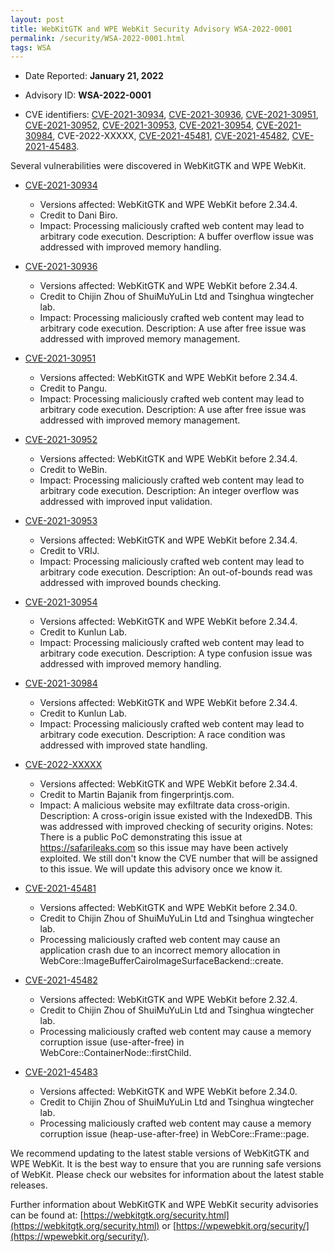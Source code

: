 ```yaml
---
layout: post
title: WebKitGTK and WPE WebKit Security Advisory WSA-2022-0001
permalink: /security/WSA-2022-0001.html
tags: WSA
---
```


* Date Reported: **January 21, 2022**

* Advisory ID: **WSA-2022-0001**

* CVE identifiers: [CVE-2021-30934](#CVE-2021-30934), [CVE-2021-30936](#CVE-2021-30936),
  [CVE-2021-30951](#CVE-2021-30951), [CVE-2021-30952](#CVE-2021-30952),
  [CVE-2021-30953](#CVE-2021-30953), [CVE-2021-30954](#CVE-2021-30954),
  [CVE-2021-30984](#CVE-2021-30984), CVE-2022-XXXXX, [CVE-2021-45481](#CVE-2021-45481),
  [CVE-2021-45482](#CVE-2021-45482), [CVE-2021-45483](#CVE-2021-45483).


Several vulnerabilities were discovered in WebKitGTK and WPE WebKit.

* <a name="CVE-2021-30934" href="https://cve.mitre.org/cgi-bin/cvename.cgi?name=CVE-2021-30934">CVE-2021-30934</a>
  * Versions affected: WebKitGTK and WPE WebKit before 2.34.4.
  * Credit to Dani Biro.
  * Impact: Processing maliciously crafted web content may lead to
    arbitrary code execution. Description: A buffer overflow issue was
    addressed with improved memory handling.

* <a name="CVE-2021-30936" href="https://cve.mitre.org/cgi-bin/cvename.cgi?name=CVE-2021-30936">CVE-2021-30936</a>
  * Versions affected: WebKitGTK and WPE WebKit before 2.34.4.
  * Credit to Chijin Zhou of ShuiMuYuLin Ltd and Tsinghua wingtecher
    lab.
  * Impact: Processing maliciously crafted web content may lead to
    arbitrary code execution. Description: A use after free issue was
    addressed with improved memory management.

* <a name="CVE-2021-30951" href="https://cve.mitre.org/cgi-bin/cvename.cgi?name=CVE-2021-30951">CVE-2021-30951</a>
  * Versions affected: WebKitGTK and WPE WebKit before 2.34.4.
  * Credit to Pangu.
  * Impact: Processing maliciously crafted web content may lead to
    arbitrary code execution. Description: A use after free issue was
    addressed with improved memory management.

* <a name="CVE-2021-30952" href="https://cve.mitre.org/cgi-bin/cvename.cgi?name=CVE-2021-30952">CVE-2021-30952</a>
  * Versions affected: WebKitGTK and WPE WebKit before 2.34.4.
  * Credit to WeBin.
  * Impact: Processing maliciously crafted web content may lead to
    arbitrary code execution. Description: An integer overflow was
    addressed with improved input validation.

* <a name="CVE-2021-30953" href="https://cve.mitre.org/cgi-bin/cvename.cgi?name=CVE-2021-30953">CVE-2021-30953</a>
  * Versions affected: WebKitGTK and WPE WebKit before 2.34.4.
  * Credit to VRIJ.
  * Impact: Processing maliciously crafted web content may lead to
    arbitrary code execution. Description: An out-of-bounds read was
    addressed with improved bounds checking.

* <a name="CVE-2021-30954" href="https://cve.mitre.org/cgi-bin/cvename.cgi?name=CVE-2021-30954">CVE-2021-30954</a>
  * Versions affected: WebKitGTK and WPE WebKit before 2.34.4.
  * Credit to Kunlun Lab.
  * Impact: Processing maliciously crafted web content may lead to
    arbitrary code execution. Description: A type confusion issue was
    addressed with improved memory handling.

* <a name="CVE-2021-30984" href="https://cve.mitre.org/cgi-bin/cvename.cgi?name=CVE-2021-30984">CVE-2021-30984</a>
  * Versions affected: WebKitGTK and WPE WebKit before 2.34.4.
  * Credit to Kunlun Lab.
  * Impact: Processing maliciously crafted web content may lead to
    arbitrary code execution. Description: A race condition was
    addressed with improved state handling.

* <a name="CVE-2022-XXXXX" href="CVE-2022-XXXXX">CVE-2022-XXXXX</a>
  * Versions affected: WebKitGTK and WPE WebKit before 2.34.4.
  * Credit to Martin Bajanik from fingerprintjs.com.
  * Impact: A malicious website may exfiltrate data cross-origin.
    Description: A cross-origin issue existed with the IndexedDB. This
    was addressed with improved checking of security origins. Notes:
    There is a public PoC demonstrating this issue at
    https://safarileaks.com so this issue may have been actively
    exploited. We still don't know the CVE number that will be assigned
    to this issue. We will update this advisory once we know it.

* <a name="CVE-2021-45481" href="https://cve.mitre.org/cgi-bin/cvename.cgi?name=CVE-2021-45481">CVE-2021-45481</a>
  * Versions affected: WebKitGTK and WPE WebKit before 2.34.0.
  * Credit to Chijin Zhou of ShuiMuYuLin Ltd and Tsinghua wingtecher
    lab.
  * Processing maliciously crafted web content may cause an application
    crash due to an incorrect memory allocation in
    WebCore::ImageBufferCairoImageSurfaceBackend::create.

* <a name="CVE-2021-45482" href="https://cve.mitre.org/cgi-bin/cvename.cgi?name=CVE-2021-45482">CVE-2021-45482</a>
  * Versions affected: WebKitGTK and WPE WebKit before 2.32.4.
  * Credit to Chijin Zhou of ShuiMuYuLin Ltd and Tsinghua wingtecher
    lab.
  * Processing maliciously crafted web content may cause a memory
    corruption issue (use-after-free) in
    WebCore::ContainerNode::firstChild.

* <a name="CVE-2021-45483" href="https://cve.mitre.org/cgi-bin/cvename.cgi?name=CVE-2021-45483">CVE-2021-45483</a>
  * Versions affected: WebKitGTK and WPE WebKit before 2.34.0.
  * Credit to Chijin Zhou of ShuiMuYuLin Ltd and Tsinghua wingtecher
    lab.
  * Processing maliciously crafted web content may cause a memory
    corruption issue (heap-use-after-free) in WebCore::Frame::page.


We recommend updating to the latest stable versions of WebKitGTK and WPE
WebKit. It is the best way to ensure that you are running safe versions
of WebKit. Please check our websites for information about the latest
stable releases.

Further information about WebKitGTK and WPE WebKit security advisories can be found at: 
[https://webkitgtk.org/security.html](https://webkitgtk.org/security.html) or [https://wpewebkit.org/security/](https://wpewebkit.org/security/).
